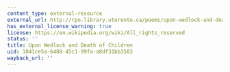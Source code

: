 ```yaml
---
content_type: external-resource
external_url: http://rpo.library.utoronto.ca/poems/upon-wedlock-and-death-children
has_external_license_warning: true
license: https://en.wikipedia.org/wiki/All_rights_reserved
status: ''
title: Upon Wedlock and Death of Children
uid: 1841ce5a-6488-45c1-99fa-a8df31bb3583
wayback_url: ''
---
```

